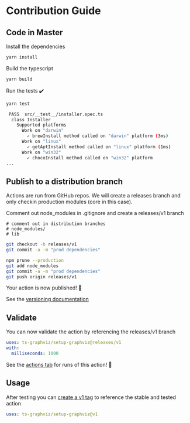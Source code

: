 # Contribution Guide

## Code in Master

Install the dependencies

```bash
yarn install
```

Build the typescript

```bash
yarn build
```

Run the tests :heavy_check_mark:

```bash
yarn test

 PASS  src/__test__/installer.spec.ts
  class Installer
    Supported platforms
      Work on "darwin"
        ✓ brewInstall method called on "darwin" platform (3ms)
      Work on "linux"
        ✓ getAptInstall method called on "linux" platform (1ms)
      Work on "win32"
        ✓ chocoInstall method called on "win32" platform
...
```

## Publish to a distribution branch

Actions are run from GitHub repos. We will create a releases branch and only checkin production modules (core in this case).

Comment out node_modules in .gitignore and create a releases/v1 branch

```plain
# comment out in distribution branches
# node_modules/
# lib
```

```bash
git checkout -b releases/v1
git commit -a -m "prod dependencies"
```

```bash
npm prune --production
git add node_modules
git commit -a -m "prod dependencies"
git push origin releases/v1
```

Your action is now published! :rocket:

See the [versioning documentation](https://github.com/actions/toolkit/blob/master/docs/action-versioning.md)

## Validate

You can now validate the action by referencing the releases/v1 branch

```yaml
uses: ts-graphviz/setup-graphviz@releases/v1
with:
  milliseconds: 1000
```

See the [actions tab](https://github.com/actions/javascript-action/actions) for runs of this action! :rocket:

## Usage

After testing you can [create a v1 tag](https://github.com/actions/toolkit/blob/master/docs/action-versioning.md) to reference the stable and tested action

```yaml
uses: ts-graphviz/setup-graphviz@v1
```

